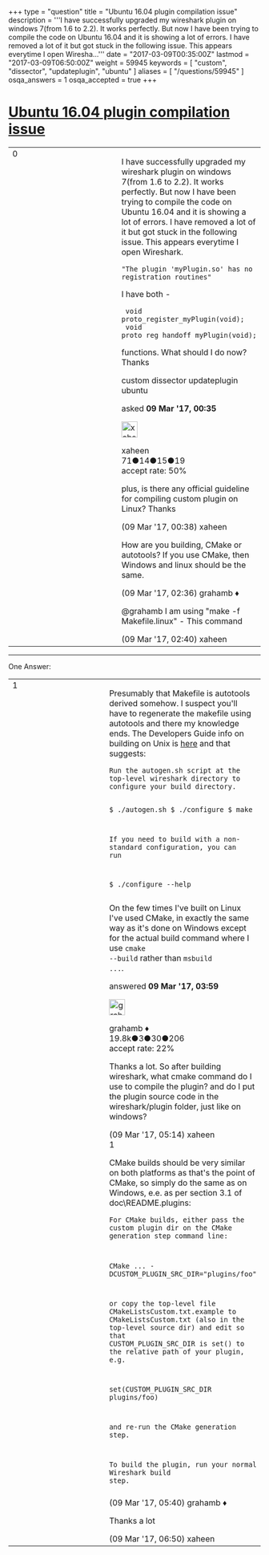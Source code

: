 +++
type = "question"
title = "Ubuntu 16.04 plugin compilation issue"
description = '''I have successfully upgraded my wireshark plugin on windows 7(from 1.6 to 2.2). It works perfectly. But now I have been trying to compile the code on Ubuntu 16.04 and it is showing a lot of errors. I have removed a lot of it but got stuck in the following issue. This appears everytime I open Wiresha...'''
date = "2017-03-09T00:35:00Z"
lastmod = "2017-03-09T06:50:00Z"
weight = 59945
keywords = [ "custom", "dissector", "updateplugin", "ubuntu" ]
aliases = [ "/questions/59945" ]
osqa_answers = 1
osqa_accepted = true
+++

<div class="headNormal">

# [Ubuntu 16.04 plugin compilation issue](/questions/59945/ubuntu-1604-plugin-compilation-issue)

</div>

<div id="main-body">

<div id="askform">

<table id="question-table" style="width:100%;"><colgroup><col style="width: 50%" /><col style="width: 50%" /></colgroup><tbody><tr class="odd"><td style="width: 30px; vertical-align: top"><div class="vote-buttons"><span id="post-59945-upvote" class="ajax-command post-vote up" rel="nofollow" title="I like this post (click again to cancel)"> </span><div id="post-59945-score" class="post-score" title="current number of votes">0</div><span id="post-59945-downvote" class="ajax-command post-vote down" rel="nofollow" title="I dont like this post (click again to cancel)"> </span> <span id="favorite-mark" class="ajax-command favorite-mark" rel="nofollow" title="mark/unmark this question as favorite (click again to cancel)"> </span><div id="favorite-count" class="favorite-count"></div></div></td><td><div id="item-right"><div class="question-body"><p>I have successfully upgraded my wireshark plugin on windows 7(from 1.6 to 2.2). It works perfectly. But now I have been trying to compile the code on Ubuntu 16.04 and it is showing a lot of errors. I have removed a lot of it but got stuck in the following issue. This appears everytime I open Wireshark.</p><pre><code>&quot;The plugin &#39;myPlugin.so&#39; has no registration routines&quot;</code></pre><p>I have both -</p><pre><code> void proto_register_myPlugin(void);
 void proto_reg_handoff_myPlugin(void);</code></pre><p>functions. What should I do now? Thanks</p></div><div id="question-tags" class="tags-container tags"><span class="post-tag tag-link-custom" rel="tag" title="see questions tagged &#39;custom&#39;">custom</span> <span class="post-tag tag-link-dissector" rel="tag" title="see questions tagged &#39;dissector&#39;">dissector</span> <span class="post-tag tag-link-updateplugin" rel="tag" title="see questions tagged &#39;updateplugin&#39;">updateplugin</span> <span class="post-tag tag-link-ubuntu" rel="tag" title="see questions tagged &#39;ubuntu&#39;">ubuntu</span></div><div id="question-controls" class="post-controls"></div><div class="post-update-info-container"><div class="post-update-info post-update-info-user"><p>asked <strong>09 Mar '17, 00:35</strong></p><img src="https://secure.gravatar.com/avatar/a908c48c60a3ba8f08a762a9cb58268f?s=32&amp;d=identicon&amp;r=g" class="gravatar" width="32" height="32" alt="xaheen&#39;s gravatar image" /><p><span>xaheen</span><br />
<span class="score" title="71 reputation points">71</span><span title="14 badges"><span class="badge1">●</span><span class="badgecount">14</span></span><span title="15 badges"><span class="silver">●</span><span class="badgecount">15</span></span><span title="19 badges"><span class="bronze">●</span><span class="badgecount">19</span></span><br />
<span class="accept_rate" title="Rate of the user&#39;s accepted answers">accept rate:</span> <span title="xaheen has one accepted answer">50%</span></p></div></div><div id="comments-container-59945" class="comments-container"><span id="59946"></span><div id="comment-59946" class="comment"><div id="post-59946-score" class="comment-score"></div><div class="comment-text"><p>plus, is there any official guideline for compiling custom plugin on Linux? Thanks</p></div><div id="comment-59946-info" class="comment-info"><span class="comment-age">(09 Mar '17, 00:38)</span> <span class="comment-user userinfo">xaheen</span></div></div><span id="59953"></span><div id="comment-59953" class="comment"><div id="post-59953-score" class="comment-score"></div><div class="comment-text"><p>How are you building, CMake or autotools? If you use CMake, then Windows and linux should be the same.</p></div><div id="comment-59953-info" class="comment-info"><span class="comment-age">(09 Mar '17, 02:36)</span> <span class="comment-user userinfo">grahamb ♦</span></div></div><span id="59954"></span><div id="comment-59954" class="comment"><div id="post-59954-score" class="comment-score"></div><div class="comment-text"><p><span>@grahamb</span> I am using "make -f Makefile.linux" - This command</p></div><div id="comment-59954-info" class="comment-info"><span class="comment-age">(09 Mar '17, 02:40)</span> <span class="comment-user userinfo">xaheen</span></div></div></div><div id="comment-tools-59945" class="comment-tools"></div><div class="clear"></div><div id="comment-59945-form-container" class="comment-form-container"></div><div class="clear"></div></div></td></tr></tbody></table>

------------------------------------------------------------------------

<div class="tabBar">

<span id="sort-top"></span>

<div class="headQuestions">

One Answer:

</div>

</div>

<span id="59955"></span>

<div id="answer-container-59955" class="answer accepted-answer">

<table style="width:100%;"><colgroup><col style="width: 50%" /><col style="width: 50%" /></colgroup><tbody><tr class="odd"><td style="width: 30px; vertical-align: top"><div class="vote-buttons"><span id="post-59955-upvote" class="ajax-command post-vote up" rel="nofollow" title="I like this post (click again to cancel)"> </span><div id="post-59955-score" class="post-score" title="current number of votes">1</div><span id="post-59955-downvote" class="ajax-command post-vote down" rel="nofollow" title="I dont like this post (click again to cancel)"> </span> <span class="accept-answer on" rel="nofollow" title="xaheen has selected this answer as the correct answer"> </span></div></td><td><div class="item-right"><div class="answer-body"><p>Presumably that Makefile is autotools derived somehow. I suspect you'll have to regenerate the makefile using autotools and there my knowledge ends. The Developers Guide info on building on Unix is <a href="https://www.wireshark.org/docs/wsdg_html_chunked/ChSrcBuildFirstTime.html#_building_on_unix">here</a> and that suggests:</p><pre><code>Run the autogen.sh script at the top-level wireshark directory to configure your build directory.

$ ./autogen.sh
$ ./configure
$ make

If you need to build with a non-standard configuration, you can run

$ ./configure --help</code></pre><p>On the few times I've built on Linux I've used CMake, in exactly the same way as it's done on Windows except for the actual build command where I use <code>cmake --build</code> rather than <code>msbuild ...</code>.</p></div><div class="answer-controls post-controls"></div><div class="post-update-info-container"><div class="post-update-info post-update-info-user"><p>answered <strong>09 Mar '17, 03:59</strong></p><img src="https://secure.gravatar.com/avatar/d2a7e24ca66604c749c7c88c1da8ff78?s=32&amp;d=identicon&amp;r=g" class="gravatar" width="32" height="32" alt="grahamb&#39;s gravatar image" /><p><span>grahamb ♦</span><br />
<span class="score" title="19834 reputation points"><span>19.8k</span></span><span title="3 badges"><span class="badge1">●</span><span class="badgecount">3</span></span><span title="30 badges"><span class="silver">●</span><span class="badgecount">30</span></span><span title="206 badges"><span class="bronze">●</span><span class="badgecount">206</span></span><br />
<span class="accept_rate" title="Rate of the user&#39;s accepted answers">accept rate:</span> <span title="grahamb has 274 accepted answers">22%</span></p></div></div><div id="comments-container-59955" class="comments-container"><span id="59956"></span><div id="comment-59956" class="comment"><div id="post-59956-score" class="comment-score"></div><div class="comment-text"><p>Thanks a lot. So after building wireshark, what cmake command do I use to compile the plugin? and do I put the plugin source code in the wireshark/plugin folder, just like on windows?</p></div><div id="comment-59956-info" class="comment-info"><span class="comment-age">(09 Mar '17, 05:14)</span> <span class="comment-user userinfo">xaheen</span></div></div><span id="59958"></span><div id="comment-59958" class="comment"><div id="post-59958-score" class="comment-score">1</div><div class="comment-text"><p>CMake builds should be very similar on both platforms as that's the point of CMake, so simply do the same as on Windows, e.e. as per section 3.1 of doc\README.plugins:</p><pre><code>For CMake builds, either pass the custom plugin dir on the CMake generation
step command line:

CMake ... -DCUSTOM_PLUGIN_SRC_DIR=&quot;plugins/foo&quot;

or copy the top-level file CMakeListsCustom.txt.example to CMakeListsCustom.txt
(also in the top-level source dir) and edit so that CUSTOM_PLUGIN_SRC_DIR is
set() to the relative path of your plugin, e.g.

set(CUSTOM_PLUGIN_SRC_DIR plugins/foo)

and re-run the CMake generation step.

To build the plugin, run your normal Wireshark build step.</code></pre></div><div id="comment-59958-info" class="comment-info"><span class="comment-age">(09 Mar '17, 05:40)</span> <span class="comment-user userinfo">grahamb ♦</span></div></div><span id="59963"></span><div id="comment-59963" class="comment"><div id="post-59963-score" class="comment-score"></div><div class="comment-text"><p>Thanks a lot</p></div><div id="comment-59963-info" class="comment-info"><span class="comment-age">(09 Mar '17, 06:50)</span> <span class="comment-user userinfo">xaheen</span></div></div></div><div id="comment-tools-59955" class="comment-tools"></div><div class="clear"></div><div id="comment-59955-form-container" class="comment-form-container"></div><div class="clear"></div></div></td></tr></tbody></table>

</div>

<div class="paginator-container-left">

</div>

</div>

</div>

